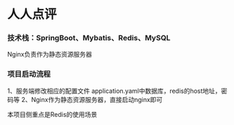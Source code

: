 # 人人点评
### 技术栈：SpringBoot、Mybatis、Redis、MySQL

Nginx负责作为静态资源服务器

### 项目启动流程

1、服务端修改相应的配置文件
application.yaml中数据库，redis的host地址，密码等
2、Nginx作为静态资源服务器，直接启动nginx即可

本项目侧重点是Redis的使用场景

